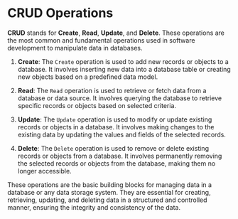 # CRUD Operations

**CRUD** stands for **Create**, **Read**, **Update**, and **Delete**. These operations are the most common and fundamental operations used in software development to manipulate data in databases.

1. **Create**: The `Create` operation is used to add new records or objects to a database. It involves inserting new data into a database table or creating new objects based on a predefined data model.

2. **Read**: The `Read` operation is used to retrieve or fetch data from a database or data source. It involves querying the database to retrieve specific records or objects based on selected criteria.

3. **Update**: The `Update` operation is used to modify or update existing records or objects in a database. It involves making changes to the existing data by updating the values and fields of the selected records.

4. **Delete**: The `Delete` operation is used to remove or delete existing records or objects from a database. It involves permanently removing the selected records or objects from the database, making them no longer accessible.

These operations are the basic building blocks for managing data in a database or any data storage system. They are essential for creating, retrieving, updating, and deleting data in a structured and controlled manner, ensuring the integrity and consistency of the data.